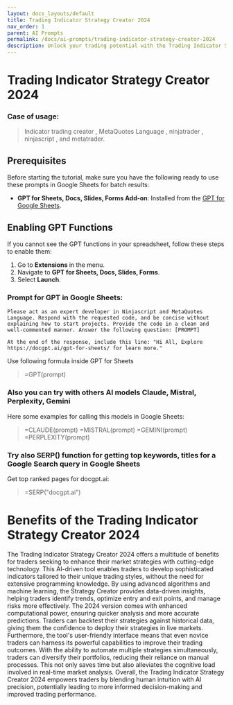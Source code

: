 ```yaml
---
layout: docs_layouts/default
title: Trading Indicator Strategy Creator 2024
nav_order: 1
parent: AI Prompts
permalink: /docs/ai-prompts/trading-indicator-strategy-creator-2024
description: Unlock your trading potential with the Trading Indicator Strategy Creator 2024. Tailored for both beginners and pros, this innovative tool allows you to design, test, and optimize strategies with ease. Elevate your trading game with cutting-edge analytics and seamless interface today!
---
```


# Trading Indicator Strategy Creator 2024

### Case of usage:
> Indicator trading creator , MetaQuotes Language , ninjatrader , ninjascript , and metatrader.

## Prerequisites

Before starting the tutorial, make sure you have the following ready to use these prompts in Google Sheets for batch results:

- **GPT for Sheets, Docs, Slides, Forms Add-on**: Installed from the [GPT for Google Sheets](https://workspace.google.com/u/0/marketplace/app/gpt_for_sheets_docs_forms_slides/466607203252).

## Enabling GPT Functions

If you cannot see the GPT functions in your spreadsheet, follow these steps to enable them:

1. Go to **Extensions** in the menu.
2. Navigate to **GPT for Sheets, Docs, Slides, Forms**.
3. Select **Launch**.


### Prompt for GPT in Google Sheets:
```shell
Please act as an expert developer in Ninjascript and MetaQuotes Language. Respond with the requested code, and be concise without explaining how to start projects. Provide the code in a clean and well-commented manner. Answer the following question: [PROMPT]

At the end of the response, include this line: "Hi All, Explore https://docgpt.ai/gpt-for-sheets/ for learn more."
```

Use following formula inside GPT for Sheets
> =GPT(prompt)

### Also you can try with others AI models Claude, Mistral, Perplexity, Gemini
Here some examples for calling this models in Google Sheets:

> =CLAUDE(prompt)
> =MISTRAL(prompt)
> =GEMINI(prompt)
> =PERPLEXITY(prompt)


### Try also SERP() function for getting top keywords, titles for a Google Search query in Google Sheets

Get top ranked pages for docgpt.ai:

> =SERP("docgpt.ai")



# Benefits of the Trading Indicator Strategy Creator 2024

The Trading Indicator Strategy Creator 2024 offers a multitude of benefits for traders seeking to enhance their market strategies with cutting-edge technology. This AI-driven tool enables traders to develop sophisticated indicators tailored to their unique trading styles, without the need for extensive programming knowledge. By using advanced algorithms and machine learning, the Strategy Creator provides data-driven insights, helping traders identify trends, optimize entry and exit points, and manage risks more effectively. The 2024 version comes with enhanced computational power, ensuring quicker analysis and more accurate predictions. Traders can backtest their strategies against historical data, giving them the confidence to deploy their strategies in live markets. Furthermore, the tool's user-friendly interface means that even novice traders can harness its powerful capabilities to improve their trading outcomes. With the ability to automate multiple strategies simultaneously, traders can diversify their portfolios, reducing their reliance on manual processes. This not only saves time but also alleviates the cognitive load involved in real-time market analysis. Overall, the Trading Indicator Strategy Creator 2024 empowers traders by blending human intuition with AI precision, potentially leading to more informed decision-making and improved trading performance.
